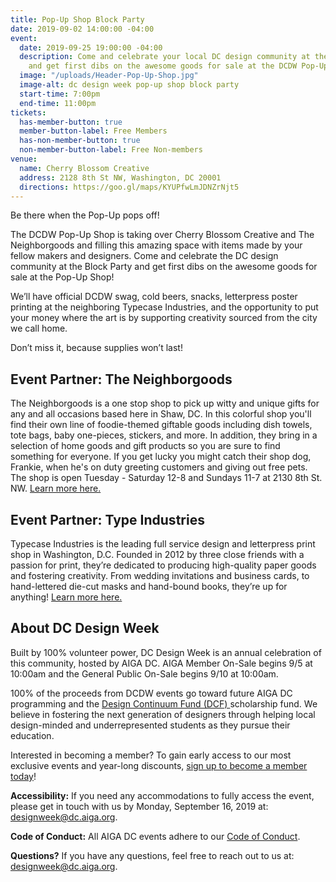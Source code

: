 ```yaml
---
title: Pop-Up Shop Block Party
date: 2019-09-02 14:00:00 -04:00
event:
  date: 2019-09-25 19:00:00 -04:00
  description: Come and celebrate your local DC design community at the Block Party,
    and get first dibs on the awesome goods for sale at the DCDW Pop-Up Shop!
  image: "/uploads/Header-Pop-Up-Shop.jpg"
  image-alt: dc design week pop-up shop block party
  start-time: 7:00pm
  end-time: 11:00pm
tickets:
  has-member-button: true
  member-button-label: Free Members
  has-non-member-button: true
  non-member-button-label: Free Non-members
venue:
  name: Cherry Blossom Creative
  address: 2128 8th St NW, Washington, DC 20001
  directions: https://goo.gl/maps/KYUPfwLmJDNZrNjt5
---
```


Be there when the Pop-Up pops off! 

The DCDW Pop-Up Shop is taking over Cherry Blossom Creative and The Neighborgoods and filling this amazing space with items made by your fellow makers and designers. Come and celebrate the DC design community at the Block Party and get first dibs on the awesome goods for sale at the Pop-Up Shop!

We’ll have official DCDW swag, cold beers, snacks, letterpress poster printing at the neighboring Typecase Industries, and the opportunity to put your money where the art is by supporting creativity sourced from the city we call home. 

Don’t miss it, because supplies won’t last!

## Event Partner: The Neighborgoods
The Neighborgoods is a one stop shop to pick up witty and unique gifts for any and all occasions based here in Shaw, DC. In this colorful shop you'll find their own line of foodie-themed giftable goods including dish towels, tote bags, baby one-pieces, stickers, and more. In addition, they bring in a selection of home goods and gift products so you are sure to find something for everyone. If you get lucky you might catch their shop dog, Frankie, when he's on duty greeting customers and giving out free pets. The shop is open Tuesday - Saturday 12-8 and Sundays 11-7 at 2130 8th St. NW. [Learn more here.](https://theneighborgoods.com/)

## Event Partner: Type Industries
Typecase Industries is the leading full service design and letterpress print shop in Washington, D.C. Founded in 2012 by three close friends with a passion for print, they’re  dedicated to producing high-quality paper goods and fostering creativity. From wedding invitations and business cards, to hand-lettered die-cut masks and hand-bound books, they’re up for anything! [Learn more here.](http://www.typecaseindustries.com)

## About DC Design Week
Built by 100% volunteer power, DC Design Week is an annual celebration of this community, hosted by AIGA DC. AIGA Member On-Sale begins 9/5 at 10:00am and the General Public On-Sale begins 9/10 at 10:00am.

100% of the proceeds from DCDW events go toward future AIGA DC programming and the [Design Continuum Fund (DCF) ](https://www.givecontinuum.org/) scholarship fund. We believe in fostering the next generation of designers through helping local design-minded and underrepresented students as they pursue their education.

Interested in becoming a member? To gain early access to our most exclusive events and year-long discounts, [sign up to become a member today](https://my.aiga.org/)! 

**Accessibility:**
If you need any accommodations to fully access the event, please get in touch with us by Monday, September 16, 2019 at: designweek@dc.aiga.org.

**Code of Conduct:**
All AIGA DC events adhere to our [Code of Conduct](https://dc.aiga.org/events/code-of-conduct/).

**Questions?**
If you have any questions, feel free to reach out to us at: designweek@dc.aiga.org.

